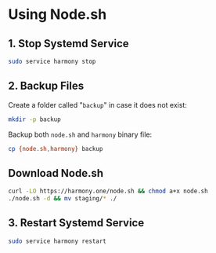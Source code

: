 # Using Node.sh

## 1. Stop Systemd Service

```bash
sudo service harmony stop
```

## 2. Backup Files

Create a folder called "`backup`" in case it does not exist:

```bash
mkdir -p backup
```

Backup both `node.sh` and `harmony` binary file:

```bash
cp {node.sh,harmony} backup
```

## Download Node.sh

```bash
curl -LO https://harmony.one/node.sh && chmod a+x node.sh
./node.sh -d && mv staging/* ./
```

## 3. Restart Systemd Service

```bash
sudo service harmony restart
```

